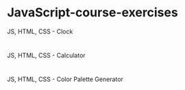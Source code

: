 ﻿# JavaScript-course-exercises
 
 
JS, HTML, CSS - Clock
# 
JS, HTML, CSS - Calculator
#
JS, HTML, CSS - Color Palette Generator
#

